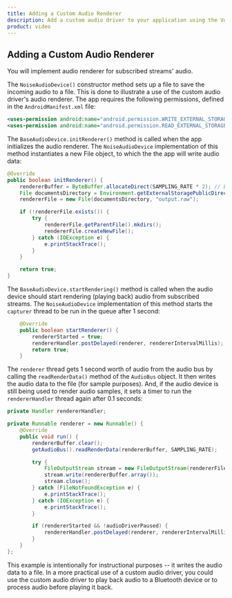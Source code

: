 ```yaml
---
title: Adding a Custom Audio Renderer
description: Add a custom audio driver to your application using the Vonage Video API.
product: video
---
```


## Adding a Custom Audio Renderer

You will implement audio renderer for subscribed streams' audio.

The `NoiseAudioDevice()` constructor method sets up a file to save the incoming audio to a file. This is done to illustrate a use of the custom audio driver's audio renderer. The app requires the following permissions, defined in the `AndroidManifest.xml` file:

```xml
<uses-permission android:name="android.permission.WRITE_EXTERNAL_STORAGE" />
<uses-permission android:name="android.permission.READ_EXTERNAL_STORAGE" />
```

The `BaseAudioDevice.initRenderer()` method is called when the app initializes the audio renderer. The `NoiseAudioDevice` implementation of this method instantiates a new File object, to which the the app will write audio data:

```java
@Override
public boolean initRenderer() {
    rendererBuffer = ByteBuffer.allocateDirect(SAMPLING_RATE * 2); // Each sample has 2 bytes
    File documentsDirectory = Environment.getExternalStoragePublicDirectory(Environment.DIRECTORY_DOCUMENTS);
    rendererFile = new File(documentsDirectory, "output.raw");

    if (!rendererFile.exists()) {
        try {
            rendererFile.getParentFile().mkdirs();
            rendererFile.createNewFile();
        } catch (IOException e) {
            e.printStackTrace();
        }
    }

    return true;
}
```

The `BaseAudioDevice.startRendering()` method is called when the audio device should start rendering (playing back) audio from subscribed streams. The `NoiseAudioDevice` implementation of this method starts the `capturer` thread to be run in the queue after 1 second:

```java
    @Override
    public boolean startRenderer() {
        rendererStarted = true;
        rendererHandler.postDelayed(renderer, rendererIntervalMillis);
        return true;
    }
```

The `renderer` thread gets 1 second worth of audio from the audio bus by calling the `readRenderData()` method of the `AudioBus` object. It then writes the audio data to the file (for sample purposes). And, if the audio device is still being used to render audio samples, it sets a timer to run the `rendererHandler` thread again after 0.1 seconds:

```java
private Handler rendererHandler;

private Runnable renderer = new Runnable() {
    @Override
    public void run() {
        rendererBuffer.clear();
        getAudioBus().readRenderData(rendererBuffer, SAMPLING_RATE);

        try {
            FileOutputStream stream = new FileOutputStream(rendererFile);
            stream.write(rendererBuffer.array());
            stream.close();
        } catch (FileNotFoundException e) {
            e.printStackTrace();
        } catch (IOException e) {
            e.printStackTrace();
        }

        if (rendererStarted && !audioDriverPaused) {
            rendererHandler.postDelayed(renderer, rendererIntervalMillis);
        }
    }
};
```

This example is intentionally for instructional purposes -- it writes the audio data to a file. In a more practical use of a custom audio driver, you could use the custom audio driver to play back audio to a Bluetooth device or to process audio before playing it back.
